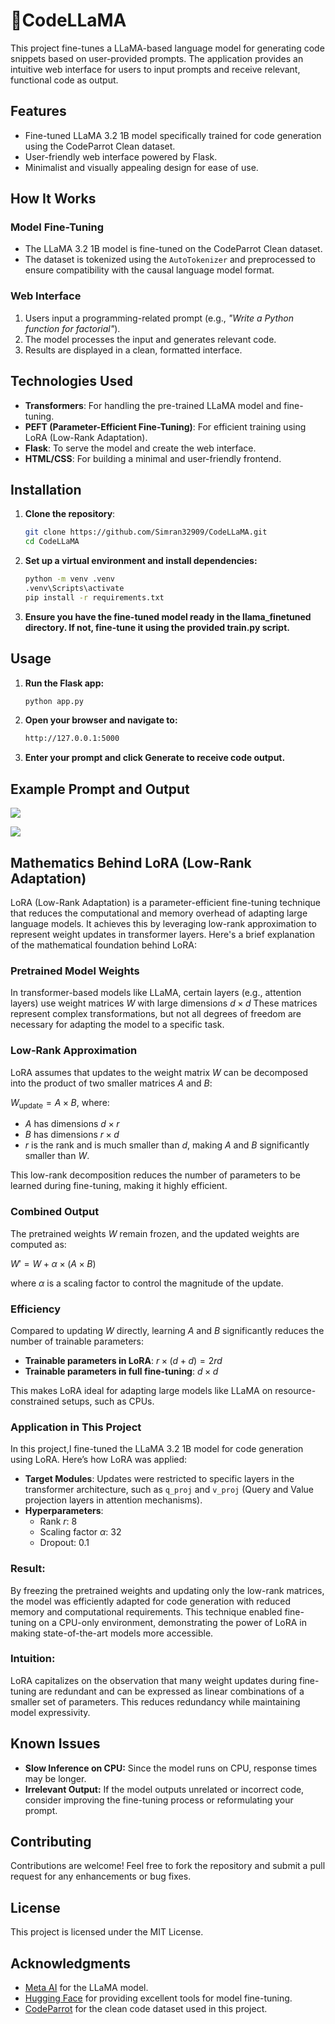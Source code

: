 # 🦙CodeLLaMA

This project fine-tunes a LLaMA-based language model for generating code snippets based on user-provided prompts. The application provides an intuitive web interface for users to input prompts and receive relevant, functional code as output.

## Features
- Fine-tuned LLaMA 3.2 1B model specifically trained for code generation using the CodeParrot Clean dataset.
- User-friendly web interface powered by Flask.
- Minimalist and visually appealing design for ease of use.


## How It Works
### Model Fine-Tuning
- The LLaMA 3.2 1B model is fine-tuned on the CodeParrot Clean dataset.
- The dataset is tokenized using the `AutoTokenizer` and preprocessed to ensure compatibility with the causal language model format.

### Web Interface
1. Users input a programming-related prompt (e.g., *"Write a Python function for factorial"*).
2. The model processes the input and generates relevant code.
3. Results are displayed in a clean, formatted interface.

## Technologies Used
- **Transformers**: For handling the pre-trained LLaMA model and fine-tuning.
- **PEFT (Parameter-Efficient Fine-Tuning)**: For efficient training using LoRA (Low-Rank Adaptation).
- **Flask**: To serve the model and create the web interface.
- **HTML/CSS**: For building a minimal and user-friendly frontend.

## Installation
1. **Clone the repository**:
   ```bash
   git clone https://github.com/Simran32909/CodeLLaMA.git
   cd CodeLLaMA

2. **Set up a virtual environment and install dependencies:**
   ```bash
   python -m venv .venv
   .venv\Scripts\activate
   pip install -r requirements.txt

3. **Ensure you have the fine-tuned model ready in the llama_finetuned directory. If not, fine-tune it using the provided train.py script.**

## Usage
1. **Run the Flask app:**
   ```bash
   python app.py

2. **Open your browser and navigate to:**
   ```bash
   http://127.0.0.1:5000

3. **Enter your prompt and click Generate to receive code output.**

## Example Prompt and Output
![](output_results/Screenshot%202024-11-22%20.png)

![](output_results/Screenshot_2024-11-22_233521.png)

## Mathematics Behind LoRA (Low-Rank Adaptation)

LoRA (Low-Rank Adaptation) is a parameter-efficient fine-tuning technique that reduces the computational and memory overhead of adapting large language models. It achieves this by leveraging low-rank approximation to represent weight updates in transformer layers. Here's a brief explanation of the mathematical foundation behind LoRA:

### Pretrained Model Weights

In transformer-based models like LLaMA, certain layers (e.g., attention layers) use weight matrices $W$ with large dimensions $d \times d$
  These matrices represent complex transformations, but not all degrees of freedom are necessary for adapting the model to a specific task.

### Low-Rank Approximation

LoRA assumes that updates to the weight matrix $W$   can be decomposed into the product of two smaller matrices $A$ and $B$:

$W_{\text{update}} = A \times B$, where:

- $A$ has dimensions $d \times r$
- $B$ has dimensions $r \times d$
- $r$ is the rank and is much smaller than $d$, making $A$ and $B$ significantly smaller than $W$.

This low-rank decomposition reduces the number of parameters to be learned during fine-tuning, making it highly efficient.

### Combined Output

The pretrained weights $W$ remain frozen, and the updated weights are computed as:

$W' = W + \alpha \times (A \times B)$

where $\alpha$ is a scaling factor to control the magnitude of the update.

### Efficiency

Compared to updating $W$ directly, learning $A$ and $B$ significantly reduces the number of trainable parameters:

- **Trainable parameters in LoRA**: $r \times (d + d) = 2rd$
- **Trainable parameters in full fine-tuning**: $d \times d$

This makes LoRA ideal for adapting large models like LLaMA on resource-constrained setups, such as CPUs.

### Application in This Project

In this project,I fine-tuned the LLaMA 3.2 1B model for code generation using LoRA. Here’s how LoRA was applied:

- **Target Modules**: Updates were restricted to specific layers in the transformer architecture, such as `q_proj` and `v_proj` (Query and Value projection layers in attention mechanisms).
- **Hyperparameters**:
  - Rank $r$: 8
  - Scaling factor $\alpha$: 32
  - Dropout: 0.1

### Result:

By freezing the pretrained weights and updating only the low-rank matrices, the model was efficiently adapted for code generation with reduced memory and computational requirements. This technique enabled fine-tuning on a CPU-only environment, demonstrating the power of LoRA in making state-of-the-art models more accessible.

### Intuition:
LoRA capitalizes on the observation that many weight updates during fine-tuning are redundant and can be expressed as linear combinations of a smaller set of parameters. This reduces redundancy while maintaining model expressivity.

## Known Issues
- **Slow Inference on CPU:** Since the model runs on CPU, response times may be longer. 
- **Irrelevant Output:** If the model outputs unrelated or incorrect code, consider improving the fine-tuning process or reformulating your prompt.

## Contributing
Contributions are welcome! Feel free to fork the repository and submit a pull request for any enhancements or bug fixes.

## License
This project is licensed under the MIT License.

## Acknowledgments
- [Meta AI](https://meta.ai) for the LLaMA model.
- [Hugging Face](https://huggingface.co) for providing excellent tools for model fine-tuning.
- [CodeParrot](https://github.com/CodeParrot) for the clean code dataset used in this project.
